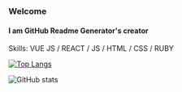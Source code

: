 ### Welcome
#### I am GitHub Readme Generator's creator

Skills: VUE JS / REACT / JS / HTML / CSS / RUBY

[![Top Langs](https://github-readme-stats.vercel.app/api/top-langs/?username=Ehugo2000)](https://github.com/anuraghazra/github-readme-stats)

![GitHub stats](https://github-readme-stats.vercel.app/api?username=Ehugo2000&show_icons=true)  


